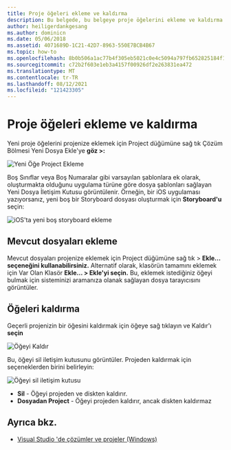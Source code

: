 ```yaml
---
title: Proje öğeleri ekleme ve kaldırma
description: Bu belgede, bu belgeye proje öğelerini ekleme ve kaldırma Mac için Visual Studio
author: heiligerdankgesang
ms.author: dominicn
ms.date: 05/06/2018
ms.assetid: 4071689D-1C21-42D7-8963-550E7BCB4B67
ms.topic: how-to
ms.openlocfilehash: 8b0b506a1ac77b4f305eb5021c0e4c5094a797fb652825184f15bcc971b8ac9c
ms.sourcegitcommit: c72b2f603e1eb3a4157f00926df2e263831ea472
ms.translationtype: MT
ms.contentlocale: tr-TR
ms.lasthandoff: 08/12/2021
ms.locfileid: "121423305"
---
```

# <a name="adding-and-removing-project-items"></a>Proje öğeleri ekleme ve kaldırma

Yeni proje öğelerini projenize eklemek için Project düğümüne sağ tık  Çözüm Bölmesi Yeni Dosya Ekle'ye **göz >:**

![Yeni Öğe Project Ekleme](media/add-and-remove-project-items-image1.png)

Boş Sınıflar veya Boş Numaralar gibi varsayılan şablonlara ek olarak, oluşturmakta olduğunu uygulama türüne göre dosya şablonları sağlayan Yeni Dosya İletişim Kutusu görüntülenir. Örneğin, bir iOS uygulaması yazıyorsanız, yeni boş bir Storyboard dosyası oluşturmak için **Storyboard'u** seçin:

![iOS'ta yeni boş storyboard ekleme](media/add-and-remove-project-items-image2.png)

## <a name="adding-existing-files"></a>Mevcut dosyaları ekleme

Mevcut dosyaları projenize eklemek için Project düğümüne sağ tık > **Ekle... seçeneğini kullanabilirsiniz.** Alternatif olarak, klasörün tamamını eklemek için Var Olan Klasör **Ekle... > Ekle'yi seçin.** Bu, eklemek istediğiniz öğeyi bulmak için sisteminizi aramanıza olanak sağlayan dosya tarayıcısını görüntüler.

## <a name="removing-items"></a>Öğeleri kaldırma

Geçerli projenizin bir öğesini kaldırmak için öğeye sağ tıklayın ve Kaldır'ı **seçin**

![Öğeyi Kaldır](media/add-and-remove-project-items-image3.png)

Bu, öğeyi sil iletişim kutusunu görüntüler. Projeden kaldırmak için seçeneklerden birini belirleyin:

![Öğeyi sil iletişim kutusu](media/add-and-remove-project-items-image4.png)

* **Sil** - Öğeyi projeden ve diskten kaldırır.
* **Dosyadan Project** - Öğeyi projeden kaldırır, ancak diskten kaldırmaz

## <a name="see-also"></a>Ayrıca bkz.

* [Visual Studio 'de çözümler ve projeler (Windows)](/visualstudio/ide/solutions-and-projects-in-visual-studio)
